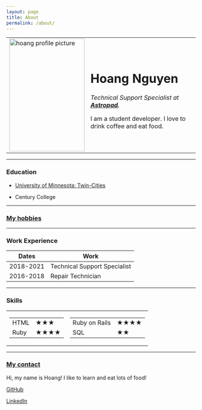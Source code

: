 ```yaml
---
layout: page
title: About
permalink: /about/
---
```


<html lang="en" dir="ltr">
  <head>
    <meta charset="utf-8">
    <title>Hoang's Personal Site</title>
  </head>
  <body>
    <table cellspacing="20">
      <tr>
        <td><img src="./Images/profile.jpg" alt="hoang profile picture" width="200" height="300"></td>
        <td><h1>Hoang Nguyen</h1>
        <p><em>Technical Support Specialist at <strong><a href="https://astropad.com/">Astropad</a>.</strong></em></p>
        <p>I am a student developer. I love to drink coffee and eat food.</p></td>
      </tr>
    </table>
    <hr>
    <h3>Education</h3>
    <ul>
      <li><p><a href="https://twin-cities.umn.edu/">University of Minnesota: Twin-Cities</a></p></li>
      <li><p>Century College</p></li>
    </ul>
    <hr>
    <h3><a href="hobbies.html">My hobbies</a></h3>
    <hr>
    <h3>Work Experience</h3>
    <table cellspacing="10">
      <thead>
        <tr>
          <th>Dates</th>
          <th>Work</th>
        </tr>
      </thead>
      <tbody>
        <tr>
          <td>2018-2021</td>
          <td>Technical Support Specialist</td>
        </tr>
        <tr>
          <td>2016-2018</td>
          <td>Repair Technician</td>
        </tr>
      </tbody>
    </table>
    <hr>
    <h3>Skills</h3>
    <table>
      <tr>
        <td>
          <table>
            <tr>
              <td>HTML</td>
              <td>★★★</td>
            </tr>
            <tr>
              <td>Ruby</td>
              <td>★★★★</td>
            </tr>
          </table>
        </td>
        <td>
          <table>
            <tr>
              <td>Ruby on Rails</td>
              <td>★★★★</td>
            </tr>
            <tr>
              <td>SQL</td>
              <td>★★</td>
            </tr>
          </table>
        </td>
      </tr>
    </table>
    <hr>
    <h3><a href="contact.html">My contact</a></h3>
  </body>
</html>

Hi, my name is Hoang! I like to learn and eat lots of food!

[GitHub](https://github.com/nguy1708)

[LinkedIn](https://linkedin.com/in/hoanghuunguyen)
